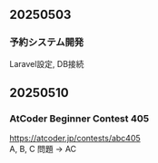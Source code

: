 ## 20250503
### 予約システム開発
Laravel設定, DB接続  

## 20250510
### AtCoder Beginner Contest 405
https://atcoder.jp/contests/abc405  
A, B, C 問題 -> AC  
